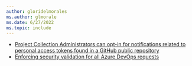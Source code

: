 ```yaml
---
author: gloridelmorales
ms.author: glmorale
ms.date: 6/27/2022
ms.topic: include
---
```


- [Project Collection Administrators can opt-in for notifications related to personal access tokens found in a GitHub public repository](#project-collection-administrators-can-opt-in-for-notifications-related-to-personal-access-tokens-found-in-a-github-public-repository)
- [Enforcing security validation for all Azure DevOps requests](#enforcing-security-validation-for-all-azure-devops-requests)